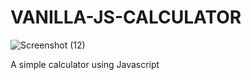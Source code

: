 # VANILLA-JS-CALCULATOR

![Screenshot (12)](https://user-images.githubusercontent.com/119390675/233780761-fc5279e2-3042-4721-acba-7c4e2bccd6b6.png)

A simple calculator using Javascript
